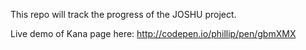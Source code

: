 This repo will track the progress of the JOSHU project.

Live demo of Kana page here: http://codepen.io/phillip/pen/gbmXMX
